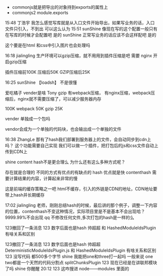 
- commonjs就是把导出的对象持到exports的属性上
- commonjs2 module.exports


15:48
丁浩宇
我怎么感觉写库就是从入口文件开始导出，如果写业务的话，入口文件只引入，不到出 
可以这么认为
15:51
sunShine
像现在写的这个配置一般只有在写库的时候才会配置吧 是的
sunShine
正常写业务的话应该不会这样配吧 是的

这个要是在html 和css中引入图片也会处理吗 



16:18
jialingling
生产环境可以gzip压缩，就不用用到插件压缩是吧 
需要
nginx 开启gzip压缩

插件压缩前100K
压缩后50K
GZIP压缩后25K


16:25
sunShine
【loadsh】 不是很懂 



爱吃橘子
vender是啥 
Tony
gzip 有webpack压缩， 有nginx压缩，webpack压缩后，nginx就不需要压缩了，可以减少服务器内存 

100K
webpack 50K
gzip 25K

vender 单独成一个包吗 

vendor会成为一个单独的代码块，也会输出成一个单独的文件


16:38
ZhangLe
那有了hash我们部署到服务器上的文件，会自动同步到cdn上吗？ 
这个功能需要自己实现
我们可以做一个插件，把打包后的js和css文件自动上传到CDN上

shine
content hash不是更合理么 为什么还有这么多种方式呢？

存在就是合理的
不同的方式有优点的有缺点的
hash 优点就是快
contenthash 需要计算结果的内容，计算起来非常的慢


这是前端的缓存策略之一吧 
html不缓存，引入的外链是CDN的地址，CDN地址要带上hash并长期缓存


17:02
jialingling
老师，刚刚总结hash的时候，最后讲的那个例子，调整一下内容的位置，contenthash不变这种情况，实际项目里是不是基本不会出现哈？ 9999.99%不会出现
qq
不修改任何文件,多次打包的hash是一样的么 



123撤回了一条消息
123
数字后面也是hash 
帅超超
和 HashedModuleIdsPlugin 有啥关系和区别 



123撤回了一条消息
123
数字后面也是hash 
帅超超
DeterministicModuleIdsPlugin.js
和 HashedModuleIdsPlugin 有啥关系和区别 
123
没写代码 都500多个字节 
shine
我能把one和three打一起吗 
一般来说 one two都是一个天然的代码分割点 splitChunksPlugin
123
现在已经是在讲联邦模块了吗 
shine
你醒醒 
20:12
123
这咋搜进 node——modules 里面的 
